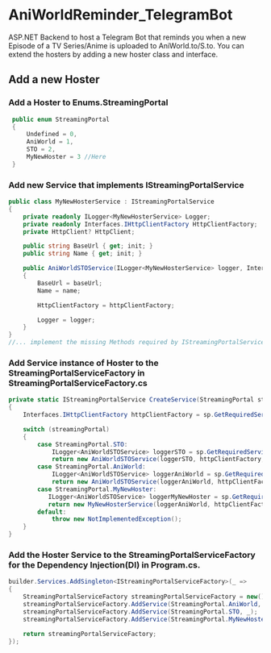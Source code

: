 # AniWorldReminder_TelegramBot
ASP.NET Backend to host a Telegram Bot that reminds you when a new Episode of a TV Series/Anime is uploaded to AniWorld.to/S.to. You can extend the hosters by adding a new hoster class and interface.


## Add a new Hoster

### Add a Hoster to Enums.StreamingPortal
```C#
 public enum StreamingPortal
 {
     Undefined = 0,
     AniWorld = 1,
     STO = 2,
     MyNewHoster = 3 //Here
 }
```

### Add new Service that implements IStreamingPortalService
```C#
public class MyNewHosterService : IStreamingPortalService
{
    private readonly ILogger<MyNewHosterService> Logger;
    private readonly Interfaces.IHttpClientFactory HttpClientFactory;
    private HttpClient? HttpClient;

    public string BaseUrl { get; init; }
    public string Name { get; init; }

    public AniWorldSTOService(ILogger<MyNewHosterService> logger, Interfaces.IHttpClientFactory httpClientFactory, string baseUrl, string name)
    {
        BaseUrl = baseUrl;
        Name = name;

        HttpClientFactory = httpClientFactory;

        Logger = logger;
    }
}
//... implement the missing Methods required by IStreamingPortalService
```

### Add Service instance of Hoster to the StreamingPortalServiceFactory in StreamingPortalServiceFactory.cs
```C#
private static IStreamingPortalService CreateService(StreamingPortal streamingPortal, IServiceProvider sp)
{
    Interfaces.IHttpClientFactory httpClientFactory = sp.GetRequiredService<Interfaces.IHttpClientFactory>();

    switch (streamingPortal)
    {
        case StreamingPortal.STO:
            ILogger<AniWorldSTOService> loggerSTO = sp.GetRequiredService<ILogger<AniWorldSTOService>>();
            return new AniWorldSTOService(loggerSTO, httpClientFactory, "https://s.to", "S.TO");
        case StreamingPortal.AniWorld:
            ILogger<AniWorldSTOService> loggerAniWorld = sp.GetRequiredService<ILogger<AniWorldSTOService>>();
            return new AniWorldSTOService(loggerAniWorld, httpClientFactory, "https://aniworld.to", "AniWorld");
        case StreamingPortal.MyNewHoster:
           ILogger<AniWorldSTOService> loggerMyNewHoster = sp.GetRequiredService<ILogger<MyNewHosterService>>(); //Add Logger
           return new MyNewHosterService(loggerAniWorld, httpClientFactory, "https://mynewhoster.to", "MyNewHoster"); //Here
        default:
            throw new NotImplementedException();
    }
}
```

### Add the Hoster Service to the StreamingPortalServiceFactory for the Dependency Injection(DI) in Program.cs.
```C#
builder.Services.AddSingleton<IStreamingPortalServiceFactory>(_ =>
{
    StreamingPortalServiceFactory streamingPortalServiceFactory = new();
    streamingPortalServiceFactory.AddService(StreamingPortal.AniWorld, _);
    streamingPortalServiceFactory.AddService(StreamingPortal.STO, _);
    streamingPortalServiceFactory.AddService(StreamingPortal.MyNewHoster, _); //Here

    return streamingPortalServiceFactory;
});
```


